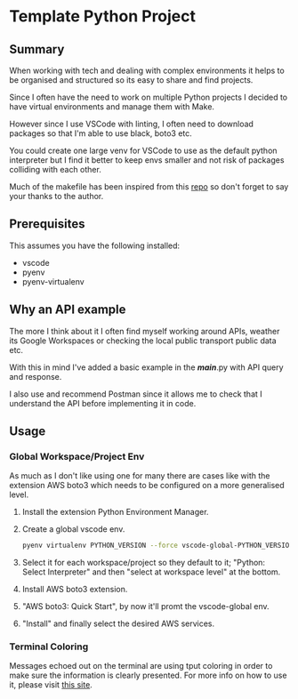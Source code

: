 # Template Python Project

## Summary

When working with tech and dealing with complex environments it helps to be organised and structured so its easy to share and find projects.

Since I often have the need to work on multiple Python projects I decided to have virtual environments and manage them with Make.

However since I use VSCode with linting, I often need to download packages so that I'm able to use black, boto3 etc.

You could create one large venv for VSCode to use as the default python interpreter but I find it better to keep envs smaller and not risk of packages colliding with each other.

Much of the makefile has been inspired from this [repo](https://gist.github.com/genyrosk/2a6e893ee72fa2737a6df243f6520a6d) so don't forget to say your thanks to the author.

## Prerequisites

This assumes you have the following installed:

- vscode
- pyenv
- pyenv-virtualenv

## Why an API example

The more I think about it I often find myself working around APIs, weather its Google Workspaces or checking the local public transport public data etc.

With this in mind I've added a basic example in the **_main_**.py with API query and response.

I also use and recommend Postman since it allows me to check that I understand the API before implementing it in code.

## Usage

### Global Workspace/Project Env

As much as I don't like using one for many there are cases like with the extension AWS boto3 which needs to be configured on a more generalised level.

1. Install the extension Python Environment Manager.

2. Create a global vscode env.

   ```bash
   pyenv virtualenv PYTHON_VERSION --force vscode-global-PYTHON_VERSION
   ```

3. Select it for each workspace/project so they default to it; "Python: Select Interpreter" and then "select at workspace level" at the bottom.

4. Install AWS boto3 extension.

5. "AWS boto3: Quick Start", by now it'll promt the vscode-global env.

6. "Install" and finally select the desired AWS services.

### Terminal Coloring

Messages echoed out on the terminal are using tput coloring in order to make sure the information is clearly presented. For more info on how to use it, please visit [this site](https://linuxcommand.org/lc3_adv_tput.php).
